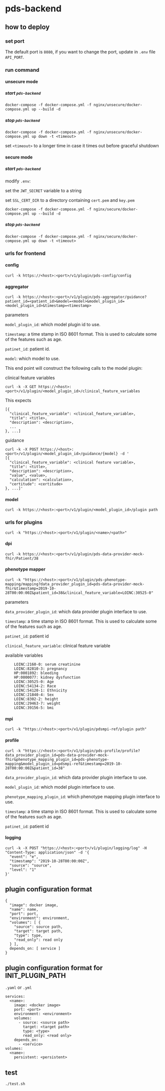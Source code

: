 # pds-backend

## how to deploy

### set port

The default port is `8080`, if you want to change the port, update in `.env` file `API_PORT`.

### run command

#### unsecure mode
##### start `pds-backend` 
```
docker-compose -f docker-compose.yml -f nginx/unsecure/docker-compose.yml up --build -d
```

##### stop `pds-backend`
```
docker-compose -f docker-compose.yml -f nginx/unsecure/docker-compose.yml up down -t <timeout>
```

set `<timeout>` to a longer time in case it times out before graceful shutdown

#### secure mode
##### start `pds-backend` 

modify `.env`:

set the `JWT_SECRET` variable to a string

set `SSL_CERT_DIR` to a directory containing `cert.pem` and `key.pem`

```
docker-compose -f docker-compose.yml -f nginx/secure/docker-compose.yml up --build -d
```

##### stop `pds-backend`
```
docker-compose -f docker-compose.yml -f nginx/secure/docker-compose.yml up down -t <timeout>
```



### urls for frontend

#### config
```curl -k https://<host>:<port>/v1/plugin/pds-config/config```

#### aggregator
```curl -k https://<host>:<port>/v1/plugin/pds-aggregator/guidance?patient_id=<patient_id>&model=<model>&model_plugin_id=<model_plugin_id>&timestamp=<timestamp>```

parameters

`model_plugin_id`: which model plugin id to use.

`timestamp`: a time stamp in ISO 8601 format. This is used to calculate some of the features such as age.

`patinet_id`: patient id.

`model`: which model to use.

This end point will construct the following calls to the model plugin:

clinical feature variables
```
curl -k -X GET https://<host>:<port>/v1/plugin/<model_plugin_id>/clinical_feature_variables
```

This expects 
```
[{
  "clinical_feature_variable": <clinical_feature_variable>,
  "title": <title>,
  "description": <description>,
  ...
}, ...]
```

guidance
```
curl -k -X POST https://<host>:<port>/v1/plugin/<model_plugin_id>/guidance/{model} -d '
[{
  "clinical_feature_variable": <clinical feature variable>,
  "title": <title>,
  "description": <description>,
  "value", <value>,
  "calculation": <calculation>,
  "certitude": <certitude>
}, ...]'
```



#### model
```
curl -k https://<host>:<port>/v1/plugin/<model_plugin_id>/plugin path
```




### urls for plugins

```
curl -k "https://<host>:<port>/v1/plugin/<name>/<path>"
```

#### dpi
```
curl -k https://<host>:<port>/v1/plugin/pds-data-provider-mock-fhir/Patient/38
```

#### phenotype mapper

```
curl -k "https://<host>:<port>/v1/plugin/pds-phenotype-mapping/mapping?data_provider_plugin_id=pds-data-provider-mock-fhir&timestamp=2019-10-28T00:00:00Z&patient_id=38&clinical_feature_variable=LOINC:30525-0"
```

parameters

`data_provider_plugin_id`: which data provider plugin interface to use.

`timestamp`: a time stamp in ISO 8601 format. This is used to calculate some of the features such as age.

`patinet_id`: patient id

`clinical_feature_variable`: clinical feature variable

available variables
```
    LOINC:2160-0: serum creatinine
    LOINC:82810-3: pregnancy
    HP:0001892: bleeding
    HP:0000077: kidney dysfunction
    LOINC:30525-0: Age
    LOINC:54134-2: Race
    LOINC:54120-1: Ethnicity
    LOINC:21840-4: Sex
    LOINC:8302-2: height
    LOINC:29463-7: weight
    LOINC:39156-5: bmi
```

#### mpi
```
curl -k "https://<host>:<port>/v1/plugin/pdsmpi-ref/plugin path"
```

#### profile
```
curl -k "https://<host>:<port>/v1/plugin/pds-profile/profile?data_provider_plugin_id=pds-data-provider-mock-fhir&phenotype_mapping_plugin_id=pds-phenotype-mapping&model_plugin_id=pdsmpi-ref&timestamp=2019-10-28T00:00:00Z&patient_id=38"
```

`data_provider_plugin_id`: which data provider plugin interface to use.

`model_plugin_id`: which model plugin interface to use.

`phenotype_mapping_plugin_id`: which phenotype mapping plugin interface to use.

`timestamp`: a time stamp in ISO 8601 format. This is used to calculate some of the features such as age.

`patinet_id`: patient id

#### logging
```
curl -k -X POST "https://<host>:<port>/v1/plugin/logging/log" -H "Content-Type: application/json" -d '{
  "event": "e",
  "timestamp": "2019-10-28T00:00:00Z",
  "source": "source",
  "level": "1"
}'
```

## plugin configuration format
```
{
  "image": docker image,
  "name": name,
  "port": port,
  "environment": environment,
  "volumes": [ {
    "source": source path,
    "target": target path,
    "type": type,
    "read_only": read only
  } ],
  depends_on: [ service ]
}
```

## plugin configuration format for INIT_PLUGIN_PATH
`.yaml` or `.yml`

```
services:
  <name>:
    image: <docker image>
    port: <port>
    environment: <environment>
    volumes:
      - source: <source path>
        target: <target path>
        type: <type>
        read_only: <read only>
    depends_on:
      - <service>
volumes:
  <name>:
    persistent: <persistent>
```

## test
```
./test.sh
```
